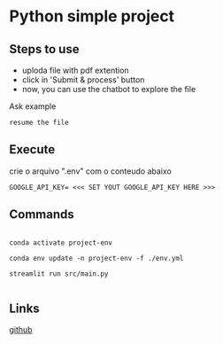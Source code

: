 # Python simple project

## Steps to use

- uploda file with pdf extention
- click in 'Submit & process' button
- now, you can use the chatbot to explore the file

Ask example
```
resume the file
```


## Execute

crie o arquivo ".env" com o conteudo abaixo

```
GOOGLE_API_KEY= <<< SET YOUT GOOGLE_API_KEY HERE >>>
```

## Commands

```

conda activate project-env

conda env update -n project-env -f ./env.yml

streamlit run src/main.py
 
```

## Links

[github](https://github.com/Diegoomal)

<!-- 
[github_src_code](https://github.com/kaifcoder/gemini_multipdf_chat/tree/main)
-->